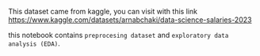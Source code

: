 
This dataset came from kaggle, you can visit with this link https://www.kaggle.com/datasets/arnabchaki/data-science-salaries-2023

this notebook contains `preprocesing dataset` and `exploratory data analysis (EDA)`.
